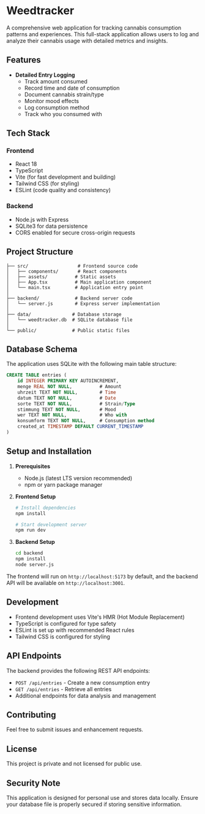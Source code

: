 # Weedtracker

A comprehensive web application for tracking cannabis consumption patterns and experiences. This full-stack application allows users to log and analyze their cannabis usage with detailed metrics and insights.

## Features

- **Detailed Entry Logging**
  - Track amount consumed
  - Record time and date of consumption
  - Document cannabis strain/type
  - Monitor mood effects
  - Log consumption method
  - Track who you consumed with

## Tech Stack

### Frontend
- React 18
- TypeScript
- Vite (for fast development and building)
- Tailwind CSS (for styling)
- ESLint (code quality and consistency)

### Backend
- Node.js with Express
- SQLite3 for data persistence
- CORS enabled for secure cross-origin requests

## Project Structure

```
├── src/                  # Frontend source code
│   ├── components/       # React components
│   ├── assets/          # Static assets
│   ├── App.tsx          # Main application component
│   └── main.tsx         # Application entry point
│
├── backend/             # Backend server code
│   └── server.js        # Express server implementation
│
├── data/               # Database storage
│   └── weedtracker.db  # SQLite database file
│
└── public/             # Public static files
```

## Database Schema

The application uses SQLite with the following main table structure:

```sql
CREATE TABLE entries (
    id INTEGER PRIMARY KEY AUTOINCREMENT,
    menge REAL NOT NULL,          # Amount
    uhrzeit TEXT NOT NULL,        # Time
    datum TEXT NOT NULL,          # Date
    sorte TEXT NOT NULL,          # Strain/Type
    stimmung TEXT NOT NULL,       # Mood
    wer TEXT NOT NULL,            # Who with
    konsumform TEXT NOT NULL,     # Consumption method
    created_at TIMESTAMP DEFAULT CURRENT_TIMESTAMP
)
```

## Setup and Installation

1. **Prerequisites**
   - Node.js (latest LTS version recommended)
   - npm or yarn package manager

2. **Frontend Setup**
   ```bash
   # Install dependencies
   npm install

   # Start development server
   npm run dev
   ```

3. **Backend Setup**
   ```bash
   cd backend
   npm install
   node server.js
   ```

The frontend will run on `http://localhost:5173` by default, and the backend API will be available on `http://localhost:3001`.

## Development

- Frontend development uses Vite's HMR (Hot Module Replacement)
- TypeScript is configured for type safety
- ESLint is set up with recommended React rules
- Tailwind CSS is configured for styling

## API Endpoints

The backend provides the following REST API endpoints:

- `POST /api/entries` - Create a new consumption entry
- `GET /api/entries` - Retrieve all entries
- Additional endpoints for data analysis and management

## Contributing

Feel free to submit issues and enhancement requests.

## License

This project is private and not licensed for public use.

## Security Note

This application is designed for personal use and stores data locally. Ensure your database file is properly secured if storing sensitive information.
